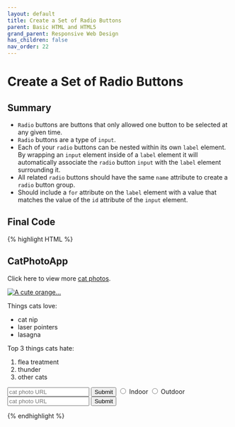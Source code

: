 ```yaml
---
layout: default
title: Create a Set of Radio Buttons
parent: Basic HTML and HTML5
grand_parent: Responsive Web Design
has_children: false
nav_order: 22
---
```

# Create a Set of Radio Buttons
## Summary
- `Radio` buttons are buttons that only allowed one button to be selected at any given time. 
- `Radio` buttons are a type of `input`.
- Each of your `radio` buttons can be nested within its own `label` element. By wrapping an `input` element inside of a `label` element it will automatically associate the `radio` button `input` with the `label` element surrounding it.
- All related `radio` buttons should have the same `name` attribute to create a `radio` button group.
- Should include a `for` attribute on the `label` element with a value that matches the value of the `id` attribute of the `input` element.

## Final Code

{% highlight HTML %}
<h2>CatPhotoApp</h2>
<main>
  <p>Click here to view more <a href="#">cat photos</a>.</p>

  <a href="#"><img src="https://www.bit.ly/fcc-relaxing-cat" alt="A cute orange..."></a>

  <p>Things cats love:</p>
  <ul>
    <li>cat nip</li>
    <li>laser pointers</li>
    <li>lasagna</li>
  </ul>

  <p>Top 3 things cats hate:</p>
  <ol>
    <li>flea treatment</li>
    <li>thunder</li>
    <li>other cats</li>
  </ol>

  <form action="https://www.freecatphotoapp.com/submit-cat-photo">
    <input type="text" placeholder="cat photo URL" required>
    <button type="submit">Submit</button>
    <label for="indoor"><input id="indoor" type="radio" name="indoor-outdoor"> Indoor</label>
    <label for="outdoor"><input id="outdoor" type="radio" name="indoor-outdoor"> Outdoor</label><br>
    <input type="text" placeholder="cat photo URL" required>
    <button type="submit">Submit</button>
  </form>

</main>
{% endhighlight %}